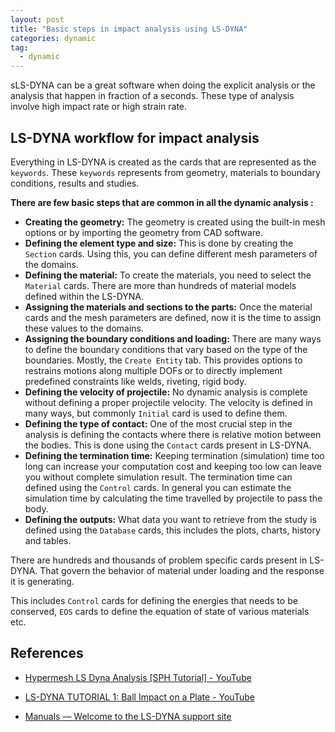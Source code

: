 ```yaml
---
layout: post
title: "Basic steps in impact analysis using LS-DYNA"
categories: dynamic
tag: 
  - dynamic
---
```


sLS-DYNA can be a great software when doing the explicit analysis or the analysis that happen in fraction of a seconds. These type of analysis involve high impact rate or high strain rate.

## LS-DYNA workflow for impact analysis

Everything in LS-DYNA is created as the cards that are represented as the `keywords`. These `keywords` represents from geometry, materials to boundary conditions, results and studies.

**There are few basic steps that are common in all the dynamic analysis :**

- **Creating the geometry:** The geometry is created using the built-in mesh options or by importing the geometry from CAD software.
- **Defining the element type and size:** This is done by creating the `Section` cards. Using this, you can define different mesh parameters of the domains.
- **Defining the material:** To create the materials, you need to select the `Material` cards. There are more than hundreds of material models defined within the LS-DYNA.
- **Assigning the materials and sections to the parts:** Once the material cards and the mesh parameters are defined, now it is the time to assign these values to the domains.
- **Assigning the boundary conditions and loading:** There are many ways to define the boundary conditions that vary based on the type of the boundaries. Mostly, the `Create Entity` tab. This provides options to restrains motions along multiple DOFs or to directly implement predefined constraints like welds, riveting, rigid body.
- **Defining the velocity of projectile:** No dynamic analysis is complete without defining a proper projectile velocity. The velocity is defined in many ways, but commonly `Initial` card is used to define them.
- **Defining the type of contact:** One of the most crucial step in the analysis is defining the contacts where there is relative motion between the bodies. This is done using the `Contact` cards present in LS-DYNA.
- **Defining the termination time:** Keeping termination (simulation) time too long can increase your computation cost and keeping too low can leave you without complete simulation result. The termination time can defined using the `Control` cards. In general you can estimate the simulation time by calculating the time travelled by projectile to pass the body.
- **Defining the outputs:** What data you want to retrieve from the study is defined using the `Database` cards, this includes the plots, charts, history and tables.

There are hundreds and thousands of problem specific cards present in LS-DYNA. That govern the behavior of material under loading and the response it is generating.

This includes `Control` cards for defining the energies that needs to be conserved, `EOS` cards to define the equation of state of various materials etc.

## References

* [Hypermesh LS Dyna Analysis [SPH Tutorial] - YouTube](https://www.youtube.com/watch?v=AGehqkLIHRw)

* [LS-DYNA TUTORIAL 1: Ball Impact on a Plate - YouTube](https://www.youtube.com/watch?v=3a_T7Hh19gQ&t=629s)

* [Manuals — Welcome to the LS-DYNA support site](https://www.dynasupport.com/manuals)
